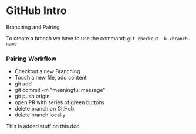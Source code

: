 # GitHub Intro

Branching and Pairing

To create a branch we have to use the command: `git checkout -b <branch-name`

### Pairing Workflow
- Checkout a new Branching
- Touch a new file, add content
- git add <file-name>
- git commit -m "meaningful message"
- git push origin <branch-name>
- open PR with series of green buttons
- delete branch on GitHub
- delete branch locally


This is added stuff on this doc.

